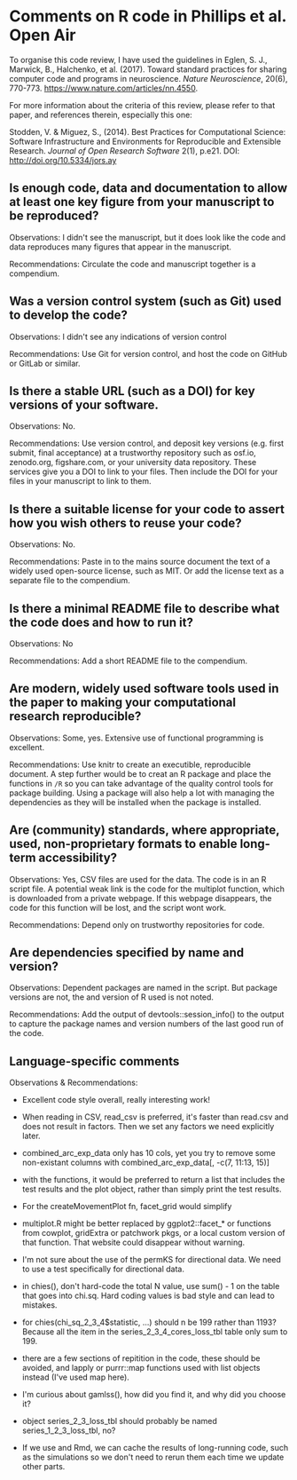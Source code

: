 # Comments on R code in Phillips et al. Open Air 

To organise this code review, I have used the guidelines in Eglen, S. J., Marwick, B., Halchenko, et al. (2017). Toward standard practices for sharing computer code and programs in neuroscience. _Nature Neuroscience_, 20(6), 770-773. https://www.nature.com/articles/nn.4550.

For more information about the criteria of this review, please refer to that paper, and references therein, especially this one: 

Stodden, V. & Miguez, S., (2014). Best Practices for Computational Science: Software Infrastructure and Environments for Reproducible and Extensible Research. _Journal of Open Research Software_ 2(1), p.e21. DOI: http://doi.org/10.5334/jors.ay 

## Is enough code, data and documentation to allow at least one key figure from your manuscript to be reproduced?

Observations: I didn't see the manuscript, but it does look like the code and data reproduces many figures that appear in the manuscript. 

Recommendations: Circulate the code and manuscript together is a compendium.

## Was a version control system (such as Git) used to develop the code?

Observations: I didn't see any indications of version control

Recommendations: Use Git for version control, and host the code on GitHub or GitLab or similar.

## Is there a stable URL (such as a DOI) for key versions of your software. 

Observations: No.

Recommendations: Use version control, and deposit key versions (e.g. first submit, final acceptance) at a trustworthy repository such as osf.io, zenodo.org, figshare.com, or your university data repository. These services give you a DOI to link to your files. Then include the DOI for your files in your manuscript to link to them. 

## Is there a suitable license for your code to assert how you wish others to reuse your code?

Observations: No. 

Recommendations: Paste in to the mains source document the text of a widely used open-source license, such as MIT. Or add the license text as a separate file to the compendium. 

## Is there a minimal README file to describe what the code does and how to run it?

Observations: No

Recommendations: Add a short README file to the compendium. 

## Are modern, widely used software tools used in the paper to making your computational research reproducible?

Observations: Some, yes. Extensive use of functional programming is excellent. 

Recommendations: Use knitr to create an executible, reproducible document. A step further would be to creat an R package and place the functions in `/R` so you can take advantage of the quality control tools for package building. Using a package will also help a lot with managing the dependencies as they will be installed when the package is installed. 

## Are (community) standards, where appropriate, used, non-proprietary formats to enable long-term accessibility?

Observations: Yes, CSV files are used for the data. The code is in an R script file. A potential weak link is the code for the multiplot function, which is downloaded from a private webpage. If this webpage disappears, the code for this function will be lost, and the script wont work. 

Recommendations: Depend only on trustworthy repositories for code. 

## Are dependencies specified by name and version?

Observations: Dependent packages are named in the script. But package versions are not, the and version of R used is not noted. 

Recommendations: Add the output of devtools::session_info() to the output to capture the package names and version numbers of the last good run of the code. 

## Language-specific comments

Observations & Recommendations:  

- Excellent code style overall, really interesting work!

 - When reading in CSV, read_csv is preferred, it's faster than read.csv and does not result in factors. Then we set any factors we need explicitly later.
 
 - combined_arc_exp_data only has 10 cols, yet you try to remove some non-existant columns with combined_arc_exp_data[, -c(7, 11:13, 15)]
 
- with the functions, it would be preferred to return a list that includes the test results and the plot object, rather than simply print the test results.

- For the createMovementPlot fn, facet_grid would simplify

- multiplot.R might be better replaced by ggplot2::facet_* or functions from cowplot, gridExtra or patchwork pkgs, or a local custom version of that function. That website could disappear without warning. 

- I'm not sure about the use of the permKS for directional data. We need to use a test specifically for directional data.

- in chies(), don't hard-code the total N value, use sum() - 1 on the table that goes into chi.sq. Hard coding values is bad style and can lead to mistakes. 

- for chies(chi_sq_2_3_4$statistic, ...) should n be 199 rather than 1193? Because all the item in the series_2_3_4_cores_loss_tbl table only sum to 199. 

- there are a few sections of repitition in the code, these should be avoided, and lapply or purrr::map functions used with list objects instead (I've used map here).

- I'm curious about gamlss(), how did you find it, and why did you choose it?

- object series_2_3_loss_tbl should probably be named series_1_2_3_loss_tbl, no?

- If we use and Rmd, we can cache the results of long-running code, such as the simulations so we don't need to rerun them each time we update other parts. 





